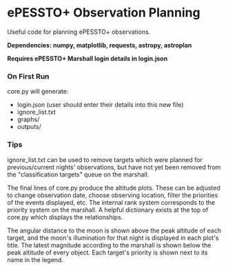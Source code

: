 # ePESSTO+ Observation Planning

Useful code for planning ePESSTO+ observations.

**Dependencies: numpy, matplotlib, requests, astropy, astroplan**

**Requires ePESSTO+ Marshall login details in login.json**

### On First Run
core.py will generate:
* login.json (user should enter their details into this new file)
* ignore_list.txt
* graphs/
* outputs/

### Tips
ignore_list.txt can be used to remove targets which were planned for previous/current nights' observations, but have not yet been removed from the "classification targets" queue on the marshall.

The final lines of core.py produce the altitude plots. These can be adjusted to change observation date, choose observing location, filter the priorities of the events displayed, etc. The internal rank system corresponds to the priority system on the marshall. A helpful dictionary exists at the top of core.py which displays the relationships.

The angular distance to the moon is shown above the peak altitude of each target, and the moon's illumination for that night is displayed in each plot's title. The latest magnitude according to the marshall is shown below the peak altitude of every object. Each target's priority is shown next to its name in the legend.
